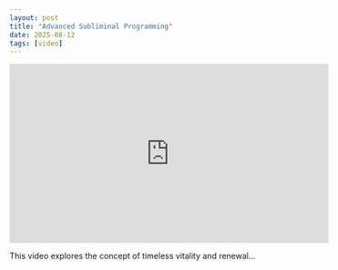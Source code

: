 ```yaml
---
layout: post
title: "Advanced Subliminal Programming"
date: 2025-08-12
tags: [video]
---
```


<iframe width="560" height="315" src="https://www.youtube-nocookie.com/embed/F74xBR1h8To?si=XVMyIjSNjtVDmyKi&amp;controls=0" title="YouTube video player" frameborder="0" allow="accelerometer; autoplay; clipboard-write; encrypted-media; gyroscope; picture-in-picture; web-share" referrerpolicy="strict-origin-when-cross-origin" allowfullscreen></iframe>

This video explores the concept of timeless vitality and renewal...
